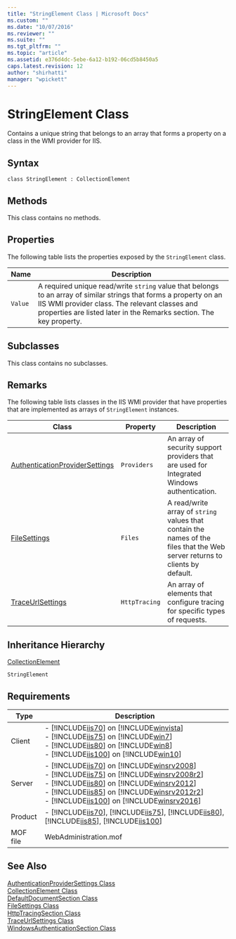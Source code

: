 ```yaml
---
title: "StringElement Class | Microsoft Docs"
ms.custom: ""
ms.date: "10/07/2016"
ms.reviewer: ""
ms.suite: ""
ms.tgt_pltfrm: ""
ms.topic: "article"
ms.assetid: e376d4dc-5ebe-6a12-b192-06cd5b8450a5
caps.latest.revision: 12
author: "shirhatti"
manager: "wpickett"
---
```

# StringElement Class
Contains a unique string that belongs to an array that forms a property on a class in the WMI provider for IIS.  
  
## Syntax  
  
```vbs  
class StringElement : CollectionElement  
```  
  
## Methods  
 This class contains no methods.  
  
## Properties  
 The following table lists the properties exposed by the `StringElement` class.  
  
|Name|Description|  
|----------|-----------------|  
|`Value`|A required unique read/write `string` value that belongs to an array of similar strings that forms a property on an IIS WMI provider class. The relevant classes and properties are listed later in the Remarks section. The key property.|  
  
## Subclasses  
 This class contains no subclasses.  
  
## Remarks  
 The following table lists classes in the IIS WMI provider that have properties that are implemented as arrays of `StringElement` instances.  
  
|Class|Property|Description|  
|-----------|--------------|-----------------|  
|[AuthenticationProviderSettings](../wmi-provider/authenticationprovidersettings-class.md)|`Providers`|An array of security support providers that are used for Integrated Windows authentication.|  
|[FileSettings](../wmi-provider/filesettings-class.md)|`Files`|A read/write array of `string` values that contain the names of the files that the Web server returns to clients by default.|  
|[TraceUrlSettings](../wmi-provider/traceurlsettings-class.md)|`HttpTracing`|An array of elements that configure tracing for specific types of requests.|  
  
## Inheritance Hierarchy  
 [CollectionElement](../wmi-provider/collectionelement-class.md)  
  
 `StringElement`  
  
## Requirements  
  
|Type|Description|  
|----------|-----------------|  
|Client|-   [!INCLUDE[iis70](../wmi-provider/includes/iis70-md.md)] on [!INCLUDE[winvista](../wmi-provider/includes/winvista-md.md)]<br />-   [!INCLUDE[iis75](../wmi-provider/includes/iis75-md.md)] on [!INCLUDE[win7](../wmi-provider/includes/win7-md.md)]<br />-   [!INCLUDE[iis80](../wmi-provider/includes/iis80-md.md)] on [!INCLUDE[win8](../wmi-provider/includes/win8-md.md)]<br />-   [!INCLUDE[iis100](../wmi-provider/includes/iis100-md.md)] on [!INCLUDE[win10](../wmi-provider/includes/win10-md.md)]|  
|Server|-   [!INCLUDE[iis70](../wmi-provider/includes/iis70-md.md)] on [!INCLUDE[winsrv2008](../wmi-provider/includes/winsrv2008-md.md)]<br />-   [!INCLUDE[iis75](../wmi-provider/includes/iis75-md.md)] on [!INCLUDE[winsrv2008r2](../wmi-provider/includes/winsrv2008r2-md.md)]<br />-   [!INCLUDE[iis80](../wmi-provider/includes/iis80-md.md)] on [!INCLUDE[winsrv2012](../wmi-provider/includes/winsrv2012-md.md)]<br />-   [!INCLUDE[iis85](../wmi-provider/includes/iis85-md.md)] on [!INCLUDE[winsrv2012r2](../wmi-provider/includes/winsrv2012r2-md.md)]<br />-   [!INCLUDE[iis100](../wmi-provider/includes/iis100-md.md)] on [!INCLUDE[winsrv2016](../wmi-provider/includes/winsrv2016-md.md)]|  
|Product|-   [!INCLUDE[iis70](../wmi-provider/includes/iis70-md.md)], [!INCLUDE[iis75](../wmi-provider/includes/iis75-md.md)], [!INCLUDE[iis80](../wmi-provider/includes/iis80-md.md)], [!INCLUDE[iis85](../wmi-provider/includes/iis85-md.md)], [!INCLUDE[iis100](../wmi-provider/includes/iis100-md.md)]|  
|MOF file|WebAdministration.mof|  
  
## See Also  
 [AuthenticationProviderSettings Class](../wmi-provider/authenticationprovidersettings-class.md)   
 [CollectionElement Class](../wmi-provider/collectionelement-class.md)   
 [DefaultDocumentSection Class](../wmi-provider/defaultdocumentsection-class.md)   
 [FileSettings Class](../wmi-provider/filesettings-class.md)   
 [HttpTracingSection Class](../wmi-provider/httptracingsection-class.md)   
 [TraceUrlSettings Class](../wmi-provider/traceurlsettings-class.md)   
 [WindowsAuthenticationSection Class](../wmi-provider/windowsauthenticationsection-class.md)